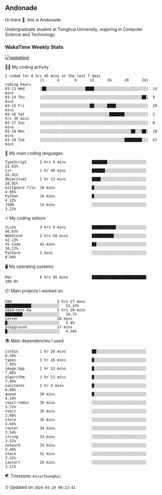 ## Andonade

Hi there 👋, this is Andonade.

Undergraduate student at Tsinghua University, majoring in Computer Science and Technology.

### WakaTime Weekly Stats

[![wakatime](https://wakatime.com/badge/user/018bd8cc-ca3d-4a3e-a11d-74879d0e0c99.svg)](https://wakatime.com/@018bd8cc-ca3d-4a3e-a11d-74879d0e0c99)

🧑‍💻 My coding activity 

```text
I coded for 6 hrs 45 mins in the last 7 days
          		|1      4       8      12      16      20      24|	coding hours
03-13 Wed		|██░░░░░░░░░░░░░░░░░░████░░░░░░░░░░░░░░░░░░░░░░░░|	14 mins
03-14 Thu		|░░░░░░░░░░░░░░░░░░░░░░░░░░░░░░░░░░░░░░░░░░░░░░██|	9 mins
03-15 Fri		|░░░░░░░░░░░░░░░░░░░░░░██░░░░░░████░░░░░░░░░░░░░░|	29 mins
03-16 Sat		|░░░░░░░░░░░░░░░░░░░░░░░░░░░░░░░███████░░░░░░░░░░|	2 hrs 39 mins
03-17 Sun		|░░░░░░░░░░░░░░░░░░░░░░░░░░░░░░░░░░░░░░░░░░░░░░░░|	0 mins
03-18 Mon		|░░░░░░░░░░░░░░░░░░░░░░░░░░░░░░░░░░░░░░░░░██░░░██|	18 mins
03-19 Tue		|░░░░░░░░░░░░░░░░░░░░░░░░░░░░░░░░░░░░░░████████░░|	47 mins
```

🌱 My main coding languages 

```text
TypeScript     	2 hrs 9 mins        	███████░░░░░░░░░░░░░░░░░░	31.82%
C++            	1 hr 49 mins        	██████░░░░░░░░░░░░░░░░░░░	26.91%
ObjectiveC     	1 hr 13 mins        	████░░░░░░░░░░░░░░░░░░░░░	18.01%
GitIgnore file 	20 mins             	█░░░░░░░░░░░░░░░░░░░░░░░░	4.95%
Python         	16 mins             	█░░░░░░░░░░░░░░░░░░░░░░░░	4.12%
JSON           	13 mins             	░░░░░░░░░░░░░░░░░░░░░░░░░	3.23%
```

🔥 My coding editors 

```text
CLion          	3 hrs 9 mins        	███████████░░░░░░░░░░░░░░	46.67%
WebStorm       	2 hrs 50 mins       	██████████░░░░░░░░░░░░░░░	42.12%
VS Code        	41 mins             	██░░░░░░░░░░░░░░░░░░░░░░░	10.27%
PyCharm        	3 mins              	░░░░░░░░░░░░░░░░░░░░░░░░░	0.94%
```

🖥️ My operating systems 

```text
Mac            	6 hrs 45 mins       	█████████████████████████	100.0%
```

📦 Main projects I worked on 

```text
PA0                 	3 hrs 27 mins       	████████████░░░░░░░░░░░░░	51.24%
2024-next-hw        	2 hrs 20 mins       	████████░░░░░░░░░░░░░░░░░	34.7%
server              	20 mins             	█░░░░░░░░░░░░░░░░░░░░░░░░	5.0%
playground          	17 mins             	█░░░░░░░░░░░░░░░░░░░░░░░░	4.34%
```

📚 Main dependencies I used 

```text
cstdio         	1 hr 20 mins        	██░░░░░░░░░░░░░░░░░░░░░░░	8.39%
types          	1 hr 16 mins        	█░░░░░░░░░░░░░░░░░░░░░░░░	7.93%
image.hpp      	1 hr 13 mins        	█░░░░░░░░░░░░░░░░░░░░░░░░	7.68%
algorithm      	1 hr 11 mins        	█░░░░░░░░░░░░░░░░░░░░░░░░	7.46%
constants      	1 hr 4 mins         	█░░░░░░░░░░░░░░░░░░░░░░░░	6.68%
queue          	39 mins             	█░░░░░░░░░░░░░░░░░░░░░░░░	4.14%
react-redux    	35 mins             	░░░░░░░░░░░░░░░░░░░░░░░░░	3.71%
react          	35 mins             	░░░░░░░░░░░░░░░░░░░░░░░░░	3.68%
store          	35 mins             	░░░░░░░░░░░░░░░░░░░░░░░░░	3.65%
router         	34 mins             	░░░░░░░░░░░░░░░░░░░░░░░░░	3.54%
string         	33 mins             	░░░░░░░░░░░░░░░░░░░░░░░░░	3.51%
network        	33 mins             	░░░░░░░░░░░░░░░░░░░░░░░░░	3.49%
stack          	31 mins             	░░░░░░░░░░░░░░░░░░░░░░░░░	3.32%
cassert        	29 mins             	░░░░░░░░░░░░░░░░░░░░░░░░░	3.11%
```

🌏 Timezone: `Asia/Shanghai`

⏰ Updated on `2024-03-20 00:22:41`